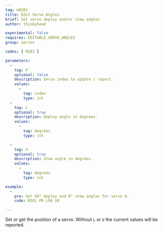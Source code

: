 ```yaml
---
tag: m0281
title: Edit Servo Angles
brief: Set servo deploy and/or stow angles
author: thinkyhead

experimental: false
requires: EDITABLE_SERVO_ANGLES
group: servos

codes: [ M281 ]

parameters:
  -
    tag: P
    optional: false
    description: Servo index to update / report.
    values:
      -
        tag: index
        type: int
  -
    tag: L
    optional: true
    description: Deploy angle in degrees.
    values:
      -
        tag: degrees
        type: int

  -
    tag: U
    optional: true
    description: Stow angle in degrees.
    values:
      -
        tag: degrees
        type: int

example:
  -
    pre: Set 90° deploy and 0° stow angles for servo 0.
    code: M281 P0 L90 U0

---
```


Set or get the position of a servo. Without `L` or `U` the current values will be reported.
